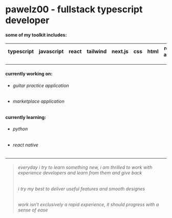 # pawelz00 - fullstack typescript developer

#### some of my toolkit includes:
  
| typescript | javascript | react | tailwind | next.js | css | html | rest apis | cube.js | mysql | postgres | mongodb
|--------|--------|--------|--------|--------|--------|--------|--------|--------|--------|--------|--------|

----
#### currently working on: 
- ###### guitar practice application 
- ###### marketplace application

#### currently learning:
- ###### python
- ###### react native

----
> ###### everyday i try to learn something new, i am thrilled to work with experience developers and learn from them and give back 
> ###### i try my best to deliver useful features and smooth designes
> ###### work isn't exclusively a rapid experience, it should progress with a sense of ease
